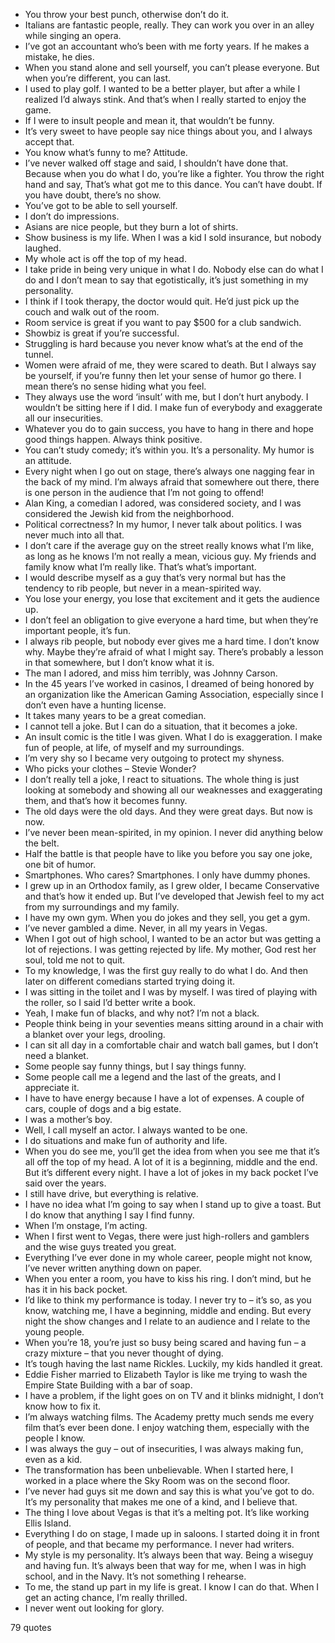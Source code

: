  - You throw your best punch, otherwise don’t do it.
 - Italians are fantastic people, really. They can work you over in an alley while singing an opera.
 - I’ve got an accountant who’s been with me forty years. If he makes a mistake, he dies.
 - When you stand alone and sell yourself, you can’t please everyone. But when you’re different, you can last.
 - I used to play golf. I wanted to be a better player, but after a while I realized I’d always stink. And that’s when I really started to enjoy the game.
 - If I were to insult people and mean it, that wouldn’t be funny.
 - It’s very sweet to have people say nice things about you, and I always accept that.
 - You know what’s funny to me? Attitude.
 - I’ve never walked off stage and said, I shouldn’t have done that. Because when you do what I do, you’re like a fighter. You throw the right hand and say, That’s what got me to this dance. You can’t have doubt. If you have doubt, there’s no show.
 - You’ve got to be able to sell yourself.
 - I don’t do impressions.
 - Asians are nice people, but they burn a lot of shirts.
 - Show business is my life. When I was a kid I sold insurance, but nobody laughed.
 - My whole act is off the top of my head.
 - I take pride in being very unique in what I do. Nobody else can do what I do and I don’t mean to say that egotistically, it’s just something in my personality.
 - I think if I took therapy, the doctor would quit. He’d just pick up the couch and walk out of the room.
 - Room service is great if you want to pay $500 for a club sandwich.
 - Showbiz is great if you’re successful.
 - Struggling is hard because you never know what’s at the end of the tunnel.
 - Women were afraid of me, they were scared to death. But I always say be yourself, if you’re funny then let your sense of humor go there. I mean there’s no sense hiding what you feel.
 - They always use the word ‘insult’ with me, but I don’t hurt anybody. I wouldn’t be sitting here if I did. I make fun of everybody and exaggerate all our insecurities.
 - Whatever you do to gain success, you have to hang in there and hope good things happen. Always think positive.
 - You can’t study comedy; it’s within you. It’s a personality. My humor is an attitude.
 - Every night when I go out on stage, there’s always one nagging fear in the back of my mind. I’m always afraid that somewhere out there, there is one person in the audience that I’m not going to offend!
 - Alan King, a comedian I adored, was considered society, and I was considered the Jewish kid from the neighborhood.
 - Political correctness? In my humor, I never talk about politics. I was never much into all that.
 - I don’t care if the average guy on the street really knows what I’m like, as long as he knows I’m not really a mean, vicious guy. My friends and family know what I’m really like. That’s what’s important.
 - I would describe myself as a guy that’s very normal but has the tendency to rib people, but never in a mean-spirited way.
 - You lose your energy, you lose that excitement and it gets the audience up.
 - I don’t feel an obligation to give everyone a hard time, but when they’re important people, it’s fun.
 - I always rib people, but nobody ever gives me a hard time. I don’t know why. Maybe they’re afraid of what I might say. There’s probably a lesson in that somewhere, but I don’t know what it is.
 - The man I adored, and miss him terribly, was Johnny Carson.
 - In the 45 years I’ve worked in casinos, I dreamed of being honored by an organization like the American Gaming Association, especially since I don’t even have a hunting license.
 - It takes many years to be a great comedian.
 - I cannot tell a joke. But I can do a situation, that it becomes a joke.
 - An insult comic is the title I was given. What I do is exaggeration. I make fun of people, at life, of myself and my surroundings.
 - I’m very shy so I became very outgoing to protect my shyness.
 - Who picks your clothes – Stevie Wonder?
 - I don’t really tell a joke, I react to situations. The whole thing is just looking at somebody and showing all our weaknesses and exaggerating them, and that’s how it becomes funny.
 - The old days were the old days. And they were great days. But now is now.
 - I’ve never been mean-spirited, in my opinion. I never did anything below the belt.
 - Half the battle is that people have to like you before you say one joke, one bit of humor.
 - Smartphones. Who cares? Smartphones. I only have dummy phones.
 - I grew up in an Orthodox family, as I grew older, I became Conservative and that’s how it ended up. But I’ve developed that Jewish feel to my act from my surroundings and my family.
 - I have my own gym. When you do jokes and they sell, you get a gym.
 - I’ve never gambled a dime. Never, in all my years in Vegas.
 - When I got out of high school, I wanted to be an actor but was getting a lot of rejections. I was getting rejected by life. My mother, God rest her soul, told me not to quit.
 - To my knowledge, I was the first guy really to do what I do. And then later on different comedians started trying doing it.
 - I was sitting in the toilet and I was by myself. I was tired of playing with the roller, so I said I’d better write a book.
 - Yeah, I make fun of blacks, and why not? I’m not a black.
 - People think being in your seventies means sitting around in a chair with a blanket over your legs, drooling.
 - I can sit all day in a comfortable chair and watch ball games, but I don’t need a blanket.
 - Some people say funny things, but I say things funny.
 - Some people call me a legend and the last of the greats, and I appreciate it.
 - I have to have energy because I have a lot of expenses. A couple of cars, couple of dogs and a big estate.
 - I was a mother’s boy.
 - Well, I call myself an actor. I always wanted to be one.
 - I do situations and make fun of authority and life.
 - When you do see me, you’ll get the idea from when you see me that it’s all off the top of my head. A lot of it is a beginning, middle and the end. But it’s different every night. I have a lot of jokes in my back pocket I’ve said over the years.
 - I still have drive, but everything is relative.
 - I have no idea what I’m going to say when I stand up to give a toast. But I do know that anything I say I find funny.
 - When I’m onstage, I’m acting.
 - When I first went to Vegas, there were just high-rollers and gamblers and the wise guys treated you great.
 - Everything I’ve ever done in my whole career, people might not know, I’ve never written anything down on paper.
 - When you enter a room, you have to kiss his ring. I don’t mind, but he has it in his back pocket.
 - I’d like to think my performance is today. I never try to – it’s so, as you know, watching me, I have a beginning, middle and ending. But every night the show changes and I relate to an audience and I relate to the young people.
 - When you’re 18, you’re just so busy being scared and having fun – a crazy mixture – that you never thought of dying.
 - It’s tough having the last name Rickles. Luckily, my kids handled it great.
 - Eddie Fisher married to Elizabeth Taylor is like me trying to wash the Empire State Building with a bar of soap.
 - I have a problem, if the light goes on on TV and it blinks midnight, I don’t know how to fix it.
 - I’m always watching films. The Academy pretty much sends me every film that’s ever been done. I enjoy watching them, especially with the people I know.
 - I was always the guy – out of insecurities, I was always making fun, even as a kid.
 - The transformation has been unbelievable. When I started here, I worked in a place where the Sky Room was on the second floor.
 - I’ve never had guys sit me down and say this is what you’ve got to do. It’s my personality that makes me one of a kind, and I believe that.
 - The thing I love about Vegas is that it’s a melting pot. It’s like working Ellis Island.
 - Everything I do on stage, I made up in saloons. I started doing it in front of people, and that became my performance. I never had writers.
 - My style is my personality. It’s always been that way. Being a wiseguy and having fun. It’s always been that way for me, when I was in high school, and in the Navy. It’s not something I rehearse.
 - To me, the stand up part in my life is great. I know I can do that. When I get an acting chance, I’m really thrilled.
 - I never went out looking for glory.

79 quotes